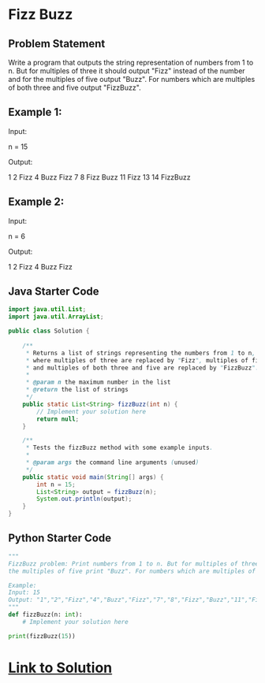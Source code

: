 # Fizz Buzz

## Problem Statement

Write a program that outputs the string representation of numbers from 1 to n. But for multiples of three it should output "Fizz" instead of the number and for the multiples of five output "Buzz". For numbers which are multiples of both three and five output "FizzBuzz".

## Example 1:

Input:

n = 15

Output:

1
2
Fizz
4
Buzz
Fizz
7
8
Fizz
Buzz
11
Fizz
13
14
FizzBuzz

## Example 2:

Input: 

n = 6

Output:

1
2
Fizz
4
Buzz
Fizz



## Java Starter Code

```java
import java.util.List;
import java.util.ArrayList;

public class Solution {
  
    /**
     * Returns a list of strings representing the numbers from 1 to n, 
     * where multiples of three are replaced by "Fizz", multiples of five are replaced by "Buzz", 
     * and multiples of both three and five are replaced by "FizzBuzz".
     * 
     * @param n the maximum number in the list
     * @return the list of strings
     */
    public static List<String> fizzBuzz(int n) {
        // Implement your solution here
        return null;
    }

    /**
     * Tests the fizzBuzz method with some example inputs.
     * 
     * @param args the command line arguments (unused)
     */
    public static void main(String[] args) {
        int n = 15;
        List<String> output = fizzBuzz(n);
        System.out.println(output);
    }
}
```

## Python Starter Code

```python
"""
FizzBuzz problem: Print numbers from 1 to n. But for multiples of three print "Fizz" instead of the number and for 
the multiples of five print "Buzz". For numbers which are multiples of both three and five print "FizzBuzz".

Example:
Input: 15
Output: "1","2","Fizz","4","Buzz","Fizz","7","8","Fizz","Buzz","11","Fizz","13","14","FizzBuzz"
"""
def fizzBuzz(n: int):
    # Implement your solution here

print(fizzBuzz(15))

```

# [Link to Solution](Solution.md)



